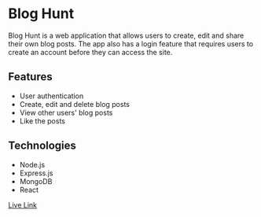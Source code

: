 # Blog Hunt

Blog Hunt is a web application that allows users to create, edit and share their own blog posts. The app also has a login feature that requires users to create an account before they can access the site.

## Features

- User authentication
- Create, edit and delete blog posts
- View other users' blog posts
- Like the posts

## Technologies

- Node.js
- Express.js
- MongoDB
- React

[Live Link](https://bloghunt.netlify.app)